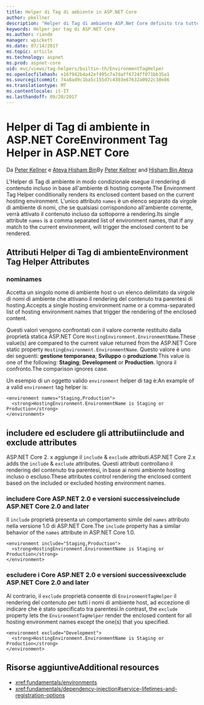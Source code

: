 ```yaml
---
title: Helper di Tag di ambiente in ASP.NET Core
author: pkellner
description: "Helper di Tag di ambiente ASP.Net Core definito tra tutte le proprietà"
keywords: Helper per tag di ASP.NET Core
ms.author: riande
manager: wpickett
ms.date: 07/14/2017
ms.topic: article
ms.technology: aspnet
ms.prod: aspnet-core
uid: mvc/views/tag-helpers/builtin-th/EnvironmentTagHelper
ms.openlocfilehash: e16f942b4a42ef495c7a7daff6724ff071bb35a1
ms.sourcegitcommit: 74a8ad9c1ba5c155d7c4303e67632a0922c38e86
ms.translationtype: MT
ms.contentlocale: it-IT
ms.lasthandoff: 09/20/2017
---
```

# <a name="environment-tag-helper-in-aspnet-core"></a><span data-ttu-id="0244a-104">Helper di Tag di ambiente in ASP.NET Core</span><span class="sxs-lookup"><span data-stu-id="0244a-104">Environment Tag Helper in ASP.NET Core</span></span>

<span data-ttu-id="0244a-105">Da [Peter Kellner](http://peterkellner.net) e [Ateya Hisham Bin](https://twitter.com/hishambinateya)</span><span class="sxs-lookup"><span data-stu-id="0244a-105">By [Peter Kellner](http://peterkellner.net) and [Hisham Bin Ateya](https://twitter.com/hishambinateya)</span></span>

<span data-ttu-id="0244a-106">L'Helper di Tag di ambiente in modo condizionale esegue il rendering di contenuto incluso in base all'ambiente di hosting corrente.</span><span class="sxs-lookup"><span data-stu-id="0244a-106">The Environment Tag Helper conditionally renders its enclosed content based on the current hosting environment.</span></span> <span data-ttu-id="0244a-107">L'unico attributo `names` è un elenco separato da virgole di ambiente di nomi, che se qualsiasi corrispondono all'ambiente corrente, verrà attivato il contenuto incluso da sottoporre a rendering.</span><span class="sxs-lookup"><span data-stu-id="0244a-107">Its single attribute `names` is a comma separated list of environment names, that if any match to the current environment, will trigger the enclosed content to be rendered.</span></span>

## <a name="environment-tag-helper-attributes"></a><span data-ttu-id="0244a-108">Attributi Helper di Tag di ambiente</span><span class="sxs-lookup"><span data-stu-id="0244a-108">Environment Tag Helper Attributes</span></span>

### <a name="names"></a><span data-ttu-id="0244a-109">nomi</span><span class="sxs-lookup"><span data-stu-id="0244a-109">names</span></span>

<span data-ttu-id="0244a-110">Accetta un singolo nome di ambiente host o un elenco delimitato da virgole di nomi di ambiente che attivano il rendering del contenuto tra parentesi di hosting.</span><span class="sxs-lookup"><span data-stu-id="0244a-110">Accepts a single hosting environment name or a comma-separated list of hosting environment names that trigger the rendering of the enclosed content.</span></span>

<span data-ttu-id="0244a-111">Questi valori vengono confrontati con il valore corrente restituito dalla proprietà statica ASP.NET Core `HostingEnvironment.EnvironmentName`.</span><span class="sxs-lookup"><span data-stu-id="0244a-111">These value(s) are compared to the current value returned from the ASP.NET Core static property `HostingEnvironment.EnvironmentName`.</span></span>  <span data-ttu-id="0244a-112">Questo valore è uno dei seguenti: **gestione temporanea**; **Sviluppo** o **produzione**.</span><span class="sxs-lookup"><span data-stu-id="0244a-112">This value is one of the following: **Staging**; **Development** or **Production**.</span></span> <span data-ttu-id="0244a-113">Ignora il confronto.</span><span class="sxs-lookup"><span data-stu-id="0244a-113">The comparison ignores case.</span></span>

<span data-ttu-id="0244a-114">Un esempio di un oggetto valido `environment` helper di tag è:</span><span class="sxs-lookup"><span data-stu-id="0244a-114">An example of a valid `environment` tag helper is:</span></span>

```cshtml
<environment names="Staging,Production">
  <strong>HostingEnvironment.EnvironmentName is Staging or Production</strong>
</environment>
```

## <a name="include-and-exclude-attributes"></a><span data-ttu-id="0244a-115">includere ed escludere gli attributi</span><span class="sxs-lookup"><span data-stu-id="0244a-115">include and exclude attributes</span></span>

<span data-ttu-id="0244a-116">ASP.NET Core 2. x aggiunge il `include`  &  `exclude` attributi.</span><span class="sxs-lookup"><span data-stu-id="0244a-116">ASP.NET Core 2.x adds the `include` & `exclude` attributes.</span></span> <span data-ttu-id="0244a-117">Questi attributi controllano il rendering del contenuto tra parentesi, in base ai nomi ambiente hosting incluso o escluso.</span><span class="sxs-lookup"><span data-stu-id="0244a-117">These attributes control rendering the enclosed content based on the included or excluded hosting environment names.</span></span>

### <a name="include-aspnet-core-20-and-later"></a><span data-ttu-id="0244a-118">includere Core ASP.NET 2.0 e versioni successive</span><span class="sxs-lookup"><span data-stu-id="0244a-118">include ASP.NET Core 2.0 and later</span></span>

<span data-ttu-id="0244a-119">Il `include` proprietà presenta un comportamento simile del `names` attributo nella versione 1.0 di ASP.NET Core.</span><span class="sxs-lookup"><span data-stu-id="0244a-119">The `include` property has a similar behavior of the `names` attribute in ASP.NET Core 1.0.</span></span>

```cshtml
<environment include="Staging,Production">
  <strong>HostingEnvironment.EnvironmentName is Staging or Production</strong>
</environment>
```

### <a name="exclude-aspnet-core-20-and-later"></a><span data-ttu-id="0244a-120">escludere i Core ASP.NET 2.0 e versioni successive</span><span class="sxs-lookup"><span data-stu-id="0244a-120">exclude ASP.NET Core 2.0 and later</span></span>

<span data-ttu-id="0244a-121">Al contrario, il `exclude` proprietà consente di `EnvironmentTagHelper` il rendering del contenuto per tutti i nomi di ambiente host, ad eccezione di indicare che è stato specificato tra parentesi.</span><span class="sxs-lookup"><span data-stu-id="0244a-121">In contrast, the `exclude` property lets the `EnvironmentTagHelper` render the enclosed content for all hosting environment names except the one(s) that you specified.</span></span>

```cshtml
<environment exclude="Development">
  <strong>HostingEnvironment.EnvironmentName is Staging or Production</strong>
</environment>
```

## <a name="additional-resources"></a><span data-ttu-id="0244a-122">Risorse aggiuntive</span><span class="sxs-lookup"><span data-stu-id="0244a-122">Additional resources</span></span>

* <xref:fundamentals/environments>
* <xref:fundamentals/dependency-injection#service-lifetimes-and-registration-options>
